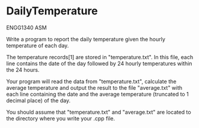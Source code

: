# DailyTemperature
ENGG1340 ASM

Write a program to report the daily temperature given the hourly temperature of each day.

The temperature records[1] are stored in "temperature.txt". In this file, each line contains the date of the day followed by 24 hourly temperatures within the 24 hours.

Your program will read the data from "temperature.txt", calculate the average temperature and output the result to the file "average.txt" with each line containing the date and the average temperature (truncated to 1 decimal place) of the day.

You should assume that "temperature.txt" and "average.txt" are located to the directory where you write your .cpp file. 
